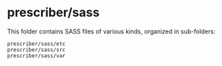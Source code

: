 # prescriber/sass

This folder contains SASS files of various kinds, organized in sub-folders:

    prescriber/sass/etc
    prescriber/sass/src
    prescriber/sass/var
